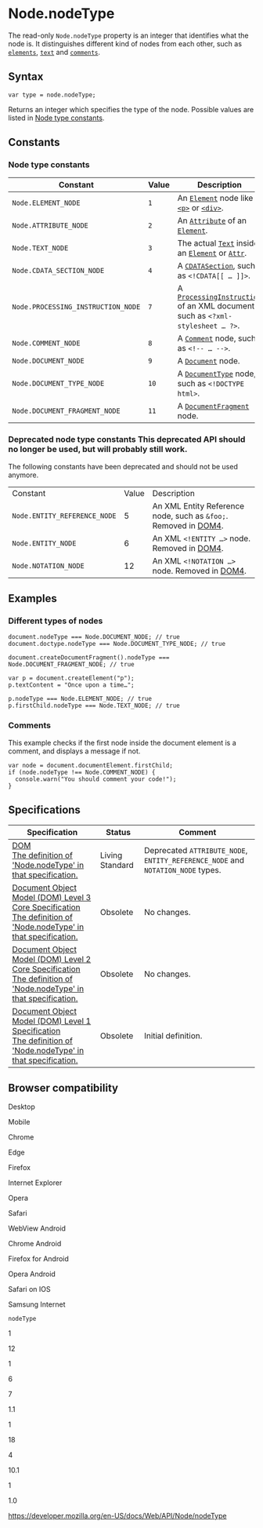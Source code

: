 # Node.nodeType

The read-only `Node.nodeType` property is an integer that identifies what the node is. It distinguishes different kind of nodes from each other, such as [`elements`](../element), [`text`](../text) and [`comments`](../comment).

## Syntax

    var type = node.nodeType;

Returns an integer which specifies the type of the node. Possible values are listed in [Node type constants](#node_type_constants).

## Constants

### Node type constants

<table><thead><tr class="header"><th>Constant</th><th>Value</th><th>Description</th></tr></thead><tbody><tr class="odd"><td><code>Node.ELEMENT_NODE</code></td><td><code>1</code></td><td>An <a href="../element"><code>Element</code></a> node like <a href="https://developer.mozilla.org/en-US/docs/Web/HTML/Element/p"><code>&lt;p&gt;</code></a> or <a href="https://developer.mozilla.org/en-US/docs/Web/HTML/Element/div"><code>&lt;div&gt;</code></a>.</td></tr><tr class="even"><td><code>Node.ATTRIBUTE_NODE</code></td><td><code>2</code></td><td>An <a href="../attr"><code>Attribute</code></a> of an <a href="../element"><code>Element</code></a>.</td></tr><tr class="odd"><td><code>Node.TEXT_NODE</code></td><td><code>3</code></td><td>The actual <a href="../text"><code>Text</code></a> inside an <a href="../element"><code>Element</code></a> or <a href="../attr"><code>Attr</code></a>.</td></tr><tr class="even"><td><code>Node.CDATA_SECTION_NODE</code></td><td><code>4</code></td><td>A <a href="../cdatasection"><code>CDATASection</code></a>, such as <code>&lt;!CDATA[[ … ]]&gt;</code>.</td></tr><tr class="odd"><td><code>Node.PROCESSING_INSTRUCTION_NODE</code></td><td><code>7</code></td><td>A <a href="../processinginstruction"><code>ProcessingInstruction</code></a> of an XML document, such as <code>&lt;?xml-stylesheet … ?&gt;</code>.</td></tr><tr class="even"><td><code>Node.COMMENT_NODE</code></td><td><code>8</code></td><td>A <a href="../comment"><code>Comment</code></a> node, such as <code>&lt;!-- … --&gt;</code>.</td></tr><tr class="odd"><td><code>Node.DOCUMENT_NODE</code></td><td><code>9</code></td><td>A <a href="../document"><code>Document</code></a> node.</td></tr><tr class="even"><td><code>Node.DOCUMENT_TYPE_NODE</code></td><td><code>10</code></td><td>A <a href="../documenttype"><code>DocumentType</code></a> node, such as <code>&lt;!DOCTYPE html&gt;</code>.</td></tr><tr class="odd"><td><code>Node.DOCUMENT_FRAGMENT_NODE</code></td><td><code>11</code></td><td>A <a href="../documentfragment"><code>DocumentFragment</code></a> node.</td></tr></tbody></table>

### Deprecated node type constants <span class="icon deprecated" viewbox="0 0 100 100" xmlns="http://www.w3.org/2000/svg" role="img"> This deprecated API should no longer be used, but will probably still work. </span>

The following constants have been deprecated and should not be used anymore.

<table><tbody><tr class="odd"><td>Constant</td><td>Value</td><td>Description</td></tr><tr class="even"><td><code>Node.ENTITY_REFERENCE_NODE</code></td><td>5</td><td>An XML Entity Reference node, such as <code>&amp;foo;</code>. Removed in <a href="https://www.w3.org/TR/dom/">DOM4</a>.</td></tr><tr class="odd"><td><code>Node.ENTITY_NODE</code></td><td>6</td><td>An XML <code>&lt;!ENTITY …&gt;</code> node. Removed in <a href="https://www.w3.org/TR/dom/">DOM4</a>.</td></tr><tr class="even"><td><code>Node.NOTATION_NODE</code></td><td>12</td><td>An XML <code>&lt;!NOTATION …&gt;</code> node. Removed in <a href="https://www.w3.org/TR/dom/">DOM4</a>.</td></tr></tbody></table>

## Examples

### Different types of nodes

    document.nodeType === Node.DOCUMENT_NODE; // true
    document.doctype.nodeType === Node.DOCUMENT_TYPE_NODE; // true

    document.createDocumentFragment().nodeType === Node.DOCUMENT_FRAGMENT_NODE; // true

    var p = document.createElement("p");
    p.textContent = "Once upon a time…";

    p.nodeType === Node.ELEMENT_NODE; // true
    p.firstChild.nodeType === Node.TEXT_NODE; // true

### Comments

This example checks if the first node inside the document element is a comment, and displays a message if not.

    var node = document.documentElement.firstChild;
    if (node.nodeType !== Node.COMMENT_NODE) {
      console.warn("You should comment your code!");
    }

## Specifications

<table><thead><tr class="header"><th>Specification</th><th>Status</th><th>Comment</th></tr></thead><tbody><tr class="odd"><td><a href="https://dom.spec.whatwg.org/#dom-node-nodetype">DOM<br />
<span class="small">The definition of 'Node.nodeType' in that specification.</span></a></td><td><span class="spec-living">Living Standard</span></td><td>Deprecated <code>ATTRIBUTE_NODE</code>, <code>ENTITY_REFERENCE_NODE</code> and <code>NOTATION_NODE</code> types.</td></tr><tr class="even"><td><a href="https://www.w3.org/TR/DOM-Level-3-Core/core.html#ID-1950641247">Document Object Model (DOM) Level 3 Core Specification<br />
<span class="small">The definition of 'Node.nodeType' in that specification.</span></a></td><td><span class="spec-obsolete">Obsolete</span></td><td>No changes.</td></tr><tr class="odd"><td><a href="https://www.w3.org/TR/DOM-Level-2-Core/core.html#ID-111237558">Document Object Model (DOM) Level 2 Core Specification<br />
<span class="small">The definition of 'Node.nodeType' in that specification.</span></a></td><td><span class="spec-obsolete">Obsolete</span></td><td>No changes.</td></tr><tr class="even"><td><a href="https://www.w3.org/TR/REC-DOM-Level-1/level-one-core.html#ID-111237558">Document Object Model (DOM) Level 1 Specification<br />
<span class="small">The definition of 'Node.nodeType' in that specification.</span></a></td><td><span class="spec-obsolete">Obsolete</span></td><td>Initial definition.</td></tr></tbody></table>

## Browser compatibility

Desktop

Mobile

Chrome

Edge

Firefox

Internet Explorer

Opera

Safari

WebView Android

Chrome Android

Firefox for Android

Opera Android

Safari on IOS

Samsung Internet

`nodeType`

1

12

1

6

7

1.1

1

18

4

10.1

1

1.0

<a href="https://developer.mozilla.org/en-US/docs/Web/API/Node/nodeType" class="_attribution-link">https://developer.mozilla.org/en-US/docs/Web/API/Node/nodeType</a>
